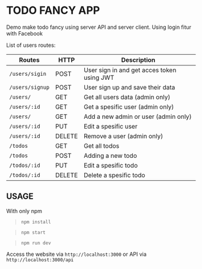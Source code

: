 TODO FANCY APP
=============

Demo make todo fancy using server API and server client. Using login fitur with Facebook

List of users routes:

| Routes | HTTP | Description |
|---------------|-------------|---------------|
|`/users/sigin`| POST | User sign in and get acces token using JWT |
|`/users/signup`| POST | User sign up and save their data |
|`/users/`| GET | Get all users data (admin only) |
|`/users/:id`| GET | Get a spesific user (admin only) |
|`/users/`| GET | Add a new admin or user (admin only) |
|`/users/:id`| PUT | Edit a spesific user |
|`/users/:id`| DELETE | Remove a user (admin only) |
|`/todos`| GET | Get all todos |
|`/todos`| POST | Adding a new todo |
|`/todos/:id`| PUT | Edit a spesific todo |
|`/todos/:id`| DELETE | Delete a spesific todo |

USAGE
-----

With only npm
> `npm install`

> `npm start`

> `npm run dev`

Access the website via `http://localhost:3000` or API via `http://localhost:3000/api`
